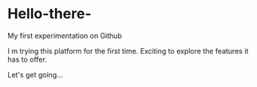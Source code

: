 # Hello-there-
My first experimentation on Github

I m trying this platform for the first time. Exciting to explore the features it has to offer.

Let's get going...
